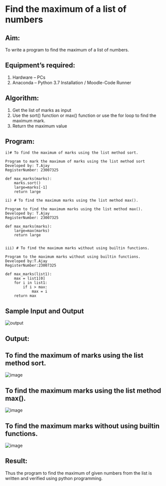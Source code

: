 # Find the maximum of a list of numbers
## Aim:
To write a program to find the maximum of a list of numbers.
## Equipment’s required:
1.	Hardware – PCs
2.	Anaconda – Python 3.7 Installation / Moodle-Code Runner
## Algorithm:
1.	Get the list of marks as input
2.	Use the sort() function or max() function or use the for loop to find the maximum mark.
3.	Return the maximum value
## Program:
```
i)# To find the maximum of marks using the list method sort.
 
Program to mark the maximum of marks using the list method sort
Developed by: T.Ajay
RegisterNumber: 23007325

def max_marks(marks):
    marks.sort()
    large=marks[-1]
    return large
```

```
ii)	# To find the maximum marks using the list method max().

Program to find the maximum marks using the list method max().
Developed by: T.Ajay
RegisterNumber: 23007325

def max_marks(marks):
    large=max(marks)
    return large
    
```



```
iii) # To find the maximum marks without using builtin functions.

Program to the maximum marks without using builtin functions.
Developed by:T.Ajay
RegisterNumber:23007325

def max_marks(list1):
    max = list1[0]
    for i in list1:
        if i > max:
            max = i
    return max
```


## Sample Input and Output
![output](./img/max_marks1.jpg)

## Output:
## To find the maximum of marks using the list method sort.
![image](https://github.com/Ajayreddy-2006/FindMaximum/assets/145742508/b8c127a2-5056-4d2f-b45d-d64d551a57bb)

## To find the maximum marks using the list method max().
![image](https://github.com/Ajayreddy-2006/FindMaximum/assets/145742508/ef19faa1-8543-47aa-8873-533992b82d15)

## To find the maximum marks without using builtin functions.
![image](https://github.com/Ajayreddy-2006/FindMaximum/assets/145742508/c829ba07-5e0f-417b-b050-f58ad2c3c7bb)

## Result:
Thus the program to find the maximum of given numbers from the list is written and verified using python programming.
